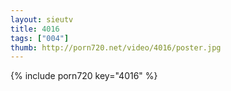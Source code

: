 ```yaml
--- 
layout: sieutv
title: 4016
tags: ["004"]
thumb: http://porn720.net/video/4016/poster.jpg
---
```

{% include porn720 key="4016" %} 
